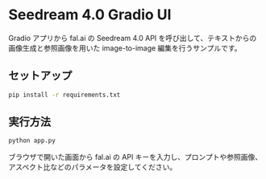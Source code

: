 # Seedream 4.0 Gradio UI

Gradio アプリから fal.ai の Seedream 4.0 API を呼び出して、テキストからの画像生成と参照画像を用いた image-to-image 編集を行うサンプルです。

## セットアップ

```bash
pip install -r requirements.txt
```

## 実行方法

```bash
python app.py
```

ブラウザで開いた画面から fal.ai の API キーを入力し、プロンプトや参照画像、アスペクト比などのパラメータを設定してください。
